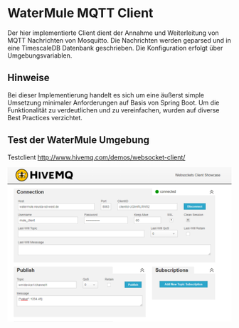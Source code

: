 # WaterMule MQTT Client
Der hier implementierte Client dient der Annahme und Weiterleitung von MQTT Nachrichten von Mosquitto. Die Nachrichten 
werden geparsed und in eine TimescaleDB Datenbank geschrieben. Die Konfiguration erfolgt über Umgebungsvariablen.

## Hinweise
Bei dieser Implementierung handelt es sich um eine äußerst simple Umsetzung minimaler Anforderungen auf Basis von 
Spring Boot. Um die Funktionalität zu verdeutlichen und zu vereinfachen, wurden auf diverse Best Practices verzichtet.

## Test der WaterMule Umgebung
Testclient http://www.hivemq.com/demos/websocket-client/

![hivemq Test Client](https://github.com/neusta-sd-west/water-mule/blob/main/docs/assets/hivemq_connect.PNG)